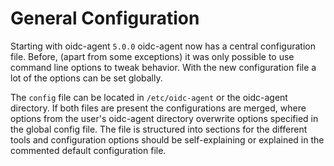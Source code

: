 # General Configuration

Starting with oidc-agent `5.0.0` oidc-agent now has a central configuration file. Before, (apart from some exceptions)
it was only possible to use command line options to tweak behavior.
With the new configuration file a lot of the options can be set globally.

The `config` file can be located in `/etc/oidc-agent` or the oidc-agent directory. If both files are present the
configurations are merged, where options from the user's oidc-agent directory overwrite options specified in the global
config file.
The file is structured into sections for the different tools and configuration options should be self-explaining or
explained in the commented default configuration file.